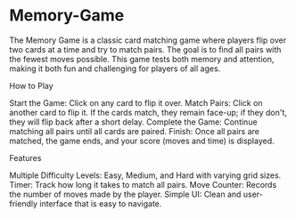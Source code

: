 # Memory-Game
The Memory Game is a classic card matching game where players flip over two cards at a time and try to match pairs. The goal is to find all pairs with the fewest moves possible. This game tests both memory and attention, making it both fun and challenging for players of all ages.

How to Play

Start the Game: Click on any card to flip it over.
Match Pairs: Click on another card to flip it. If the cards match, they remain face-up; if they don't, they will flip back after a short delay.
Complete the Game: Continue matching all pairs until all cards are paired.
Finish: Once all pairs are matched, the game ends, and your score (moves and time) is displayed.

Features

Multiple Difficulty Levels: Easy, Medium, and Hard with varying grid sizes.
Timer: Track how long it takes to match all pairs.
Move Counter: Records the number of moves made by the player.
Simple UI: Clean and user-friendly interface that is easy to navigate.
